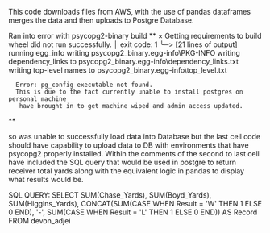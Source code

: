 This code downloads files from AWS, with the use of pandas dataframes merges the data and then uploads to Postgre Database. 

Ran into error with psycopg2-binary build
**
  × Getting requirements to build wheel did not run successfully.
  │ exit code: 1
  ╰─> [21 lines of output]
      running egg_info
      writing psycopg2_binary.egg-info\PKG-INFO
      writing dependency_links to psycopg2_binary.egg-info\dependency_links.txt
      writing top-level names to psycopg2_binary.egg-info\top_level.txt

      Error: pg_config executable not found. 
      This is due to the fact currently unable to install postgres on personal machine 
       have brought in to get machine wiped and admin access updated.      
**

so was unable to successfully load data into Database but the last cell
code should have capability to upload data to DB with environments that have psycopg2 properly installed. Within the comments 
of the second to last cell have included the SQL query that would be used in postgre to return receiver total yards along with the 
equivalent logic in pandas to display what results would be.

SQL QUERY:
 SELECT 
  SUM(Chase_Yards), 
  SUM(Boyd_Yards),
   SUM(Higgins_Yards), 
   CONCAT(SUM(CASE WHEN Result = 'W' THEN 1 ELSE 0 END),
    '-',
    SUM(CASE WHEN Result = 'L' THEN 1 ELSE 0 END)) AS Record
 FROM devon_adjei

 
